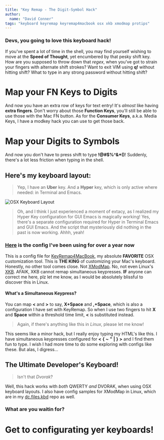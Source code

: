 ```yaml
---
title: "Key Remap - The Digit-Symbol Hack"
author:
  name: "David Conner"
tags: "keyboard keyremap keyremap4macbook osx xkb xmodmap protips"
---
```


### Devs, you going to love this keyboard hack!

If you've spent a lot of time in the shell, you may find yourself wishing to move at the **Speed of Thought**,
yet encumbered by that pesky shift key.  How are you supposed to throw down that *regex*, when you've got
to strain your fingers with alternate shift strokes?  Want to exit VIM using **q!** without hitting shift?
What to type in any strong password without hitting shift?

# Map your FN Keys to Digits

And now you have an extra row of keys for text entry!  It's *almost* like having **extra fingers**.  Don't
worry about those **Function Keys**, you'll still be able to use those with the Mac FN button.  As for the
**Consumer Keys**, a.k.a. Media Keys, I have a modkey hack you can use to get those back.

# Map your Digits to Symbols

And now you don't have to press shift to type **!@#$%^&*()**!  Suddenly, there's a lot less friction when
typing in the shell.

## Here's my keyboard layout:

> Yep, I have an **Uber** key.  And a **Hyper** key, which is only active where needed: in Terminal and Emacs.

<img src="/img/keyboard-digits-symbols.jpeg" class="img-responsive img-rounded" alt="OSX Keyboard Layout">

> Oh, and I think I just experienced a moment of extacy, as I realized my Hyper Key configuration for GUI Emacs
> is magically working!  Yes, there's a separate configuration required for Hyper in Terminal Emacs and GUI Emacs.
> And the script that mysteriously did nothing in the past is now working.  Ahhh, yeah!

### [Here](https://github.com/dcunited001/dc.files.kbd/blob/master/KeyRemap4Macbook/consumer_to_symbols.xml) is the config I've been using for over a year now

This is a config file for [KeyRemap4MacBook](https://pqrs.org/macosx/keyremap4macbook/),
my absolute **FAVORITE** OSX customization tool.  This is **THE KING** of customizing your Mac's keyboard.
Honestly, no other tool comes close.  Not [XModMap](https://wiki.archlinux.org/index.php/xmodmap).
No, not even Linux's [XKB](https://wiki.archlinux.org/index.php/X_KeyBoard_extension).  AFAIK, XKB cannot
remap simultaneous keypresses.  **IF** anyone can correct me here, plz let me know, as I would be absolutely
blissful to discover this in Linux.

#### What's a Simultaneous Keypress?

You can map **<** and **>** to say, **X+Space** and **,+Space**, which is also a configuration I have set
with KeyRemap.  So when I use two fingers to hit **X** and **Space** within a threshold time limit, **<** is substituted
instead.

> Again, if there's anything like this in *Linux*, please let me know!

This seems like a minor hack, but I really enjoy typing my HTML's like this.  I have simultaneous keypresses
configured for **<** **{** **~** **"** **|** **}** **>** and I find them fun to type.  I wish I had more time to do some
exploring with configs like these.  But alas, I digress...

## The Ultimate Developer's Keyboard!

> Isn't that *Dvorak*?

Well, this hack works with *both* QWERTY *and* DVORAK, when using OSX keyboard layouts.  I also have config samples for XModMap
in Linux, which are in my [dc.files.kbd](https://github.com/dcunited001/dc.files.kbd) repo as well.

### What are you waitin for?

# Get to configurating yer keyboards!
